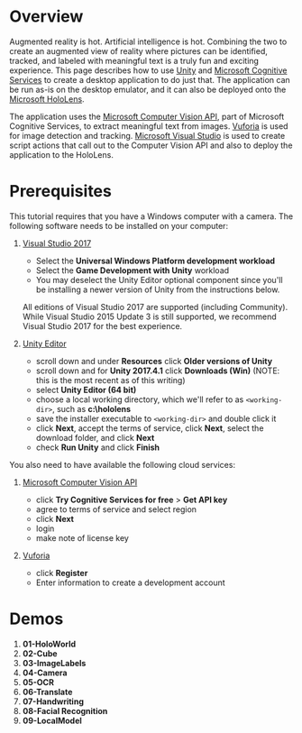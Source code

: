 # Overview

Augmented reality is hot. Artificial intelligence is hot. Combining the two to create an augmented view of reality where pictures can be identified, tracked, and labeled with meaningful text is a truly fun and exciting experience. This page describes how to use [Unity](https://unity3d.com/unity/beta) and [Microsoft Cognitive Services](https://azure.microsoft.com/en-us/services/cognitive-services/) to create a desktop application to do just that. The application can be run as-is on the desktop emulator, and it can also be deployed onto the [Microsoft HoloLens](https://www.microsoft.com/en-us/hololens).

The application uses the [Microsoft Computer Vision API](https://azure.microsoft.com/en-us/services/cognitive-services/computer-vision/), part of Microsoft Cognitive Services, to extract meaningful text from images. [Vuforia](https://library.vuforia.com/articles/Training/Object-Recognition) is used for image detection and tracking. [Microsoft Visual Studio](https://www.visualstudio.com/) is used to create script actions that call out to the Computer Vision API and also to deploy the application to the HoloLens.

# Prerequisites
This tutorial requires that you have a Windows computer with a camera. The following software needs to be installed on your computer:

1. [Visual Studio 2017](https://developer.microsoft.com/en-us/windows/downloads)
   - Select the **Universal Windows Platform development workload**
   - Select the **Game Development with Unity** workload
   - You may deselect the Unity Editor optional component since you'll be installing a newer version of Unity from the instructions below.

   All editions of Visual Studio 2017 are supported (including Community). While Visual Studio 2015 Update 3 is still supported, we recommend Visual Studio 2017 for the best experience.

1. [Unity Editor](https://unity3d.com/get-unity/download)
   - scroll down and under **Resources** click **Older versions of Unity**
   - scroll down and for **Unity 2017.4.1** click **Downloads (Win)** (NOTE: this is the most recent as of this writing)
   - select **Unity Editor (64 bit)**
   - choose a local working directory, which we'll refer to as `<working-dir>`, such as **c:\hololens**
   - save the installer executable to `<working-dir>` and double click it
   - click **Next**, accept the terms of service, click **Next**, select the download folder, and click **Next**
   - check **Run Unity** and click **Finish**

You also need to have available the following cloud services:

1. [Microsoft Computer Vision API](https://azure.microsoft.com/en-us/services/cognitive-services)
   - click **Try Cognitive Services for free** > **Get API key**
   - agree to terms of service and select region
   - click **Next**
   - login
   - make note of license key
   
1. [Vuforia](https://developer.vuforia.com)
   - click **Register**
   - Enter information to create a development account

# Demos

1. **01-HoloWorld**
1. **02-Cube**
1. **03-ImageLabels**
1. **04-Camera**
1. **05-OCR**
1. **06-Translate**
1. **07-Handwriting**
1. **08-Facial Recognition**
1. **09-LocalModel**
